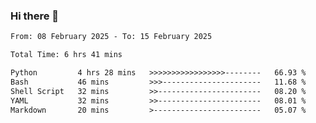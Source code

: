 ### Hi there 👋

<!--
**ututono/ututono** is a ✨ _special_ ✨ repository because its `README.md` (this file) appears on your GitHub profile.

Here are some ideas to get you started:

- 🔭 I’m currently working on ...
- 🌱 I’m currently learning ...
- 👯 I’m looking to collaborate on ...
- 🤔 I’m looking for help with ...
- 💬 Ask me about ...
- 📫 How to reach me: ...
- 😄 Pronouns: ...
- ⚡ Fun fact: ...
-->



<!--START_SECTION:waka-->

```txt
From: 08 February 2025 - To: 15 February 2025

Total Time: 6 hrs 41 mins

Python         4 hrs 28 mins   >>>>>>>>>>>>>>>>>--------   66.93 %
Bash           46 mins         >>>----------------------   11.68 %
Shell Script   32 mins         >>-----------------------   08.20 %
YAML           32 mins         >>-----------------------   08.01 %
Markdown       20 mins         >------------------------   05.07 %
```

<!--END_SECTION:waka-->
